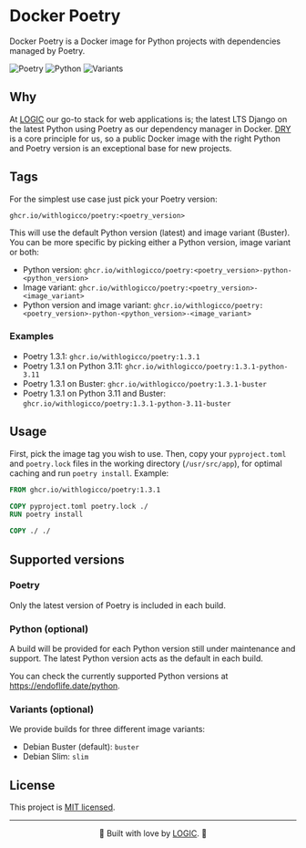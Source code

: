 # Docker Poetry

Docker Poetry is a Docker image for Python projects with dependencies managed by Poetry.

![Poetry](https://img.shields.io/badge/Poetry-1.3.1-purple) ![Python](https://img.shields.io/badge/Python-3.11%20(default)%20%7C%203.10%20%7C%203.9%20%7C%203.8%20%7C%203.7-blue) ![Variants](https://img.shields.io/badge/Variants-Buster%20(default)%20%7C%20Slim-orange
)

## Why

At <a href="https://withlogic.co/">LOGIC</a> our go-to stack for web applications is; the latest LTS Django on the latest Python using Poetry as our dependency manager in Docker. [DRY](https://en.wikipedia.org/wiki/Don%27t_repeat_yourself) is a core principle for us, so a public Docker image with the right Python and Poetry version is an exceptional base for new projects.

## Tags

For the simplest use case just pick your Poetry version:

```
ghcr.io/withlogicco/poetry:<poetry_version>
```

This will use the default Python version (latest) and image variant (Buster). You can be more specific by picking either a Python version, image variant or both:

- Python version: `ghcr.io/withlogicco/poetry:<poetry_version>-python-<python_version>`
- Image variant: `ghcr.io/withlogicco/poetry:<poetry_version>-<image_variant>`
- Python version and image variant: `ghcr.io/withlogicco/poetry:<poetry_version>-python-<python_version>-<image_variant>`

### Examples

- Poetry 1.3.1: `ghcr.io/withlogicco/poetry:1.3.1`
- Poetry 1.3.1 on Python 3.11: `ghcr.io/withlogicco/poetry:1.3.1-python-3.11`
- Poetry 1.3.1 on Buster: `ghcr.io/withlogicco/poetry:1.3.1-buster`
- Poetry 1.3.1 on Python 3.11 and Buster: `ghcr.io/withlogicco/poetry:1.3.1-python-3.11-buster`

## Usage

First, pick the image tag you wish to use. Then, copy your `pyproject.toml` and `poetry.lock` files in the working directory (`/usr/src/app`), for optimal caching and run `poetry install`. Example:

```dockerfile
FROM ghcr.io/withlogicco/poetry:1.3.1

COPY pyproject.toml poetry.lock ./
RUN poetry install

COPY ./ ./
```

## Supported versions

### Poetry

Only the latest version of Poetry is included in each build.

### Python (optional)

A build will be provided for each Python version still under maintenance and support. The latest Python version acts as the default in each build.

You can check the currently supported Python versions at https://endoflife.date/python.

### Variants (optional)

We provide builds for three different image variants:

- Debian Buster (default): `buster`
- Debian Slim: `slim`

## License

This project is [MIT licensed](LICENSE).

---

<center>🦄 Built with love by <a href="https://withlogic.co/">LOGIC</a>. 🦄</center>
